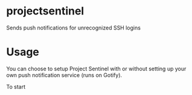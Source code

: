 # projectsentinel
 Sends push notifications for unrecognized SSH logins

# Usage
You can choose to setup Project Sentinel with or without setting up your own push notification service (runs on Gotify).

To start 
